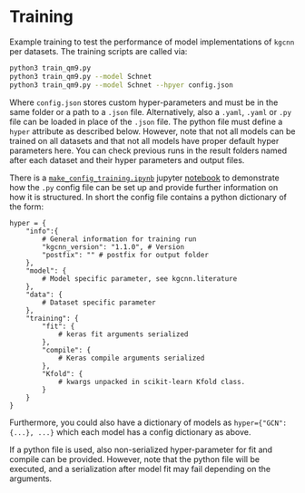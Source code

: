 # Training

Example training to test the performance of model implementations of ``kgcnn`` per datasets. The training scripts are called via:

```bash
python3 train_qm9.py
python3 train_qm9.py --model Schnet
python3 train_qm9.py --model Schnet --hpyer config.json
```

Where `config.json` stores custom hyper-parameters and must be in the same folder or a path to a `.json` file. 
Alternatively, also a `.yaml`, `.yaml` or `.py` file can be loaded in place of the `.json` file. 
The python file must define a ```hyper``` attribute as described below.
However, note that not all models can be trained on all datasets and that not all models have proper default hyper parameters here.
You can check previous runs in the result folders named after each dataset and their hyper parameters and output files.

There is a [``make_config_training.ipynb``](/notebooks/make_config_training.ipynb) jupyter [notebook](/notebooks) to demonstrate how the `.py` config file can be set up and provide further information
on how it is structured. In short the config file contains a python dictionary of the form:

```python3
hyper = {
    "info":{ 
        # General information for training run
        "kgcnn_version": "1.1.0", # Version 
        "postfix": "" # postfix for output folder
    },
    "model": { 
        # Model specific parameter, see kgcnn.literature
    },
    "data": { 
        # Dataset specific parameter
    },
    "training": {
        "fit": { 
            # keras fit arguments serialized
        },
        "compile": { 
            # Keras compile arguments serialized
        },
        "Kfold": {
            # kwargs unpacked in scikit-learn Kfold class.  
        }
    }
}
```

Furthermore, you could also have a dictionary of models as ``hyper={"GCN": {...}, ...}`` which each model has a config dictionary as above.

If a python file is used, also non-serialized hyper-parameter for fit and compile can be provided. 
However, note that the python file will be executed, and a serialization after model fit may fail depending on the arguments.